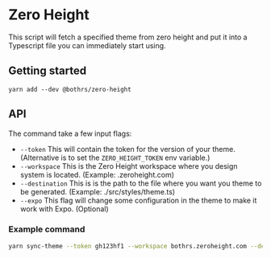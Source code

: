 # Zero Height

This script will fetch a specified theme from zero height and put it into a Typescript file you can immediately start using.

## Getting started

`yarn add --dev @bothrs/zero-height`

## API

The command take a few input flags:

- `--token` This will contain the token for the version of your theme. (Alternative is to set the `ZERO_HEIGHT_TOKEN` env variable.)
- `--workspace` This is the Zero Height workspace where you design system is located. (Example: <workspace>.zeroheight.com)
- `--destination` This is is the path to the file where you want you theme to be generated. (Example: ./src/styles/theme.ts)
- `--expo` This flag will change some configuration in the theme to make it work with Expo. (Optional)

### Example command

```bash
yarn sync-theme --token gh123hf1 --workspace bothrs.zeroheight.com --destination ./src/styles/theme.ts
```
